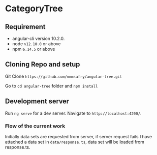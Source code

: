 # CategoryTree

## Requirement 

- angular-cli  version 10.2.0.
- node `v12.10.0` or above
- npm `6.14.5` or above

## Cloning Repo and setup 
Git Clone `https://github.com/mmmsafry/angular-tree.git`

Go to  `cd angular-tree` folder and `npm install`

## Development server

Run `ng serve` for a dev server. Navigate to `http://localhost:4200/`.
 

### Flow of the current work
Initially data sets are requested from server, if server request fails I have attached a data set in `data/response.ts`, data set will be loaded from response.ts.
